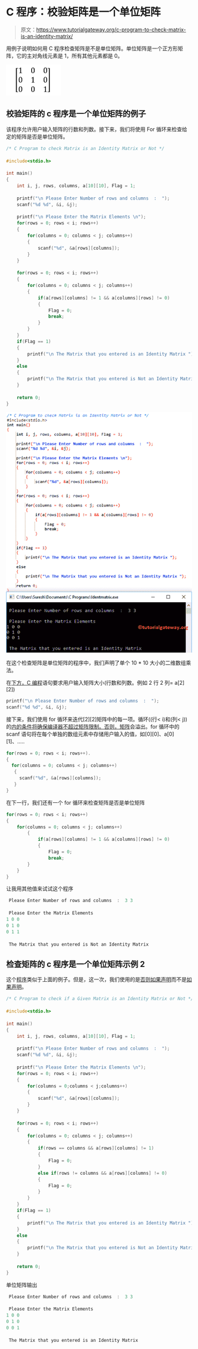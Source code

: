 # C 程序：校验矩阵是一个单位矩阵

> 原文：<https://www.tutorialgateway.org/c-program-to-check-matrix-is-an-identity-matrix/>

用例子说明如何用 C 程序检查矩阵是不是单位矩阵。单位矩阵是一个正方形矩阵，它的主对角线元素是 1，所有其他元素都是 0。

![C Program to check Matrix is an Identity Matrix or Not 0](img/79f77bc803338e911936a9d60f0e786e.png)

## 校验矩阵的 c 程序是一个单位矩阵的例子

该程序允许用户输入矩阵的行数和列数。接下来，我们将使用 For 循环来检查给定的矩阵是否是单位矩阵。

```c
/* C Program to check Matrix is an Identity Matrix or Not */

#include<stdio.h>

int main()
{
 	int i, j, rows, columns, a[10][10], Flag = 1;

 	printf("\n Please Enter Number of rows and columns  :  ");
 	scanf("%d %d", &i, &j);

 	printf("\n Please Enter the Matrix Elements \n");
 	for(rows = 0; rows < i; rows++)
  	{
   		for(columns = 0; columns < j; columns++)
    	{
      		scanf("%d", &a[rows][columns]);
    	}
  	}

 	for(rows = 0; rows < i; rows++)
  	{
   		for(columns = 0; columns < j; columns++)
    	{
    		if(a[rows][columns] != 1 && a[columns][rows] != 0)
    		{
    			Flag = 0;
    			break;
			}
   	 	}
  	}
  	if(Flag == 1)
  	{
  		printf("\n The Matrix that you entered is an Identity Matrix ");
	}
	else
	{
		printf("\n The Matrix that you entered is Not an Identity Matrix ");
	}

 	return 0;
}
```

![C Program to check Matrix is an Identity Matrix or Not 1](img/d3dca7b0787836d4a1d8bfe6526a058a.png)

在这个检查矩阵是单位矩阵的程序中，我们声明了单个 10 * 10 大小的二维数组乘法。

在[下方，C 编程](https://www.tutorialgateway.org/c-programming/)语句要求用户输入矩阵大小(行数和列数。例如 2 行 2 列= a[2][2])

```c
printf("\n Please Enter Number of rows and columns  :  ");
scanf("%d %d", &i, &j);
```

接下来，我们使用 for 循环来迭代[2][2]矩阵中的每一项。循环((行< i)和(列< j))的[内的条件将确保编译器不超过矩阵限制。否则，](https://www.tutorialgateway.org/for-loop-in-c-programming/)[矩阵](https://www.tutorialgateway.org/two-dimensional-array-in-c/)会溢出。for 循环中的 scanf 语句将在每个单独的数组元素中存储用户输入的值，如[0][0]、a[0][1]、…..

```c
for(rows = 0; rows < i; rows++).
{
  for(columns = 0; columns < j; columns++)
   {
     scanf("%d", &a[rows][columns]);
   }
}
```

在下一行，我们还有一个 for 循环来检查矩阵是否是单位矩阵

```c
for(rows = 0; rows < i; rows++)
{
   	for(columns = 0; columns < j; columns++)
    	{
    		if(a[rows][columns] != 1 && a[columns][rows] != 0)
    		{
    			Flag = 0;
    			break;
		}
   	}
}
```

让我用其他值来试试这个程序

```c
 Please Enter Number of rows and columns  :  3 3

 Please Enter the Matrix Elements 
1 0 0
0 1 0
0 1 1

 The Matrix that you entered is Not an Identity Matrix 
```

## 检查矩阵的 c 程序是一个单位矩阵示例 2

这个[程序](https://www.tutorialgateway.org/c-programming-examples/)类似于上面的例子。但是，这一次，我们使用的是[否则如果声明](https://www.tutorialgateway.org/else-if-statement-in-c/)而不是[如果声明](https://www.tutorialgateway.org/if-statement-in-c/)。

```c
/* C Program to check if a Given Matrix is an Identity Matrix or Not */

#include<stdio.h>

int main()
{
 	int i, j, rows, columns, a[10][10], Flag = 1;

 	printf("\n Please Enter Number of rows and columns  :  ");
 	scanf("%d %d", &i, &j);

 	printf("\n Please Enter the Matrix Elements \n");
 	for(rows = 0; rows < i; rows++)
  	{
   		for(columns = 0;columns < j;columns++)
    	{
      		scanf("%d", &a[rows][columns]);
    	}
  	}

 	for(rows = 0; rows < i; rows++)
  	{
   		for(columns = 0; columns < j; columns++)
    	{
    		if(rows == columns && a[rows][columns] != 1)
    		{
    			Flag = 0;
			}
			else if(rows != columns && a[rows][columns] != 0)
			{
				Flag = 0;
			}
   	 	}
  	}
  	if(Flag == 1)
  	{
  		printf("\n The Matrix that you entered is an Identity Matrix ");
	}
	else
	{
		printf("\n The Matrix that you entered is Not an Identity Matrix ");
	}

 	return 0;
}
```

单位矩阵输出

```c
 Please Enter Number of rows and columns  :  3 3

 Please Enter the Matrix Elements 
1 0 0
0 1 0
0 0 1

 The Matrix that you entered is an Identity Matrix 
```